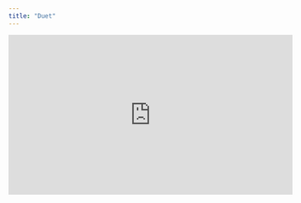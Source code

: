 ```yaml
---
title: "Duet"
---
```


<iframe width="560" height="315" src="https://www.youtube.com/embed/ULey2Udn6g8" title="YouTube video player" frameborder="0" allow="accelerometer; autoplay; clipboard-write; encrypted-media; gyroscope; picture-in-picture" allowfullscreen></iframe>

<!-- p5.js	
<script src="https://cdn.jsdelivr.net/npm/p5@0.10.2/lib/p5.js"></script>
<script src="https://unpkg.com/ml5@latest/dist/ml5.min.js"></script>
<script>
    let shouldShowSkeleton = false;
    let shouldUseLiveVideo = false;
</script>
<script src="js/sketch.js"></script>
<div id='p5Container'></div>
 -->